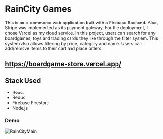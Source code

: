 # RainCity Games
This is an e-commerce web application built with a Firebase Backend. Also, Stripe was implemented as its payment gateway. For the deployment, I chose Vercel as my cloud service. In this project, users can search for any boardgames, toys and trading cards they like through the filter system. This system also allows filtering by price, category and name. Users can add/remove items to their cart and place orders.

## https://boardgame-store.vercel.app/


## Stack Used
- React
- Redux
- Firebase Firestore
- Node.js

### Demo


![RainCityMain](https://user-images.githubusercontent.com/40371862/134742066-3a1435e4-6206-4d55-a91c-9528c04b40ef.gif)

